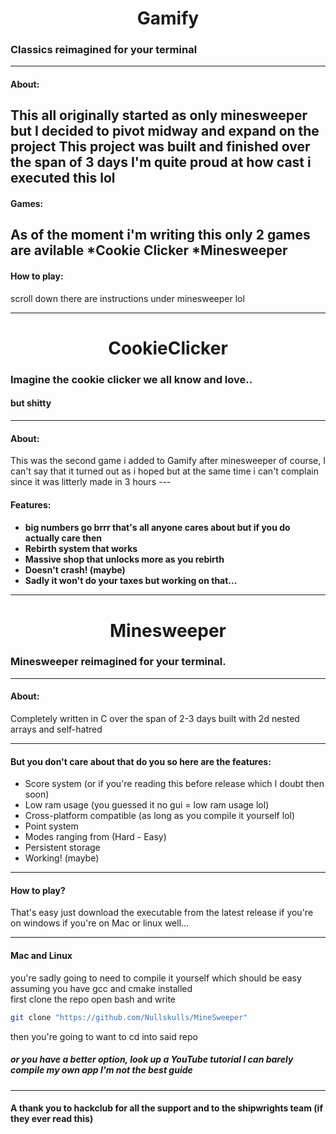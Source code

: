<h1 align="center">Gamify</h1>

<h3>Classics reimagined for your terminal</h3>

---
<h4> About: </h4>

This all originally started as only minesweeper but I decided to pivot midway and expand on the project
This project was built and finished over the span of 3 days I'm quite proud at how cast i executed this lol
---
<h4>Games: </h4>

As of the moment i'm writing this only 2 games are avilable
*Cookie Clicker
*Minesweeper
---
<h4> How to play: </h4>
scroll down there are instructions under minesweeper lol

---
<h1 align="center">CookieClicker</h1>
<h3>Imagine the cookie clicker we all know and love..</h3>
<h4>but shitty</h4>

---
<h4>About: </h4>
This was the second game i added to Gamify after minesweeper of course, I can't
say that it turned out as i hoped but at the same time i can't complain since it was litterly made in 3 hours
---

<h4>Features: <h4>

* big numbers go brrr that's all anyone cares about but if you do actually care then
* Rebirth system that works
* Massive shop that unlocks more as you rebirth
* Doesn't crash! (maybe)
* Sadly it won't do your taxes but working on that...
---


<h1 align="center">Minesweeper</h1>

<h3>Minesweeper reimagined for your terminal.</h3>

---

<h4>About:</h4>

Completely written in C over the span of 2-3 days built with 2d nested arrays and self-hatred

---

<h4> But you don't care about that do you so here are the features: </h4>

* Score system (or if you're reading this before release which I doubt then soon)
* Low ram usage (you guessed it no gui = low ram usage lol)
* Cross-platform compatible (as long as you compile it yourself lol)
* Point system 
* Modes ranging from (Hard - Easy)
* Persistent storage
* Working! (maybe)
---

<h4> How to play? </h4>

That's easy just download the executable from the latest release if you're on windows if you're on Mac or linux well...

---

<h4> Mac and Linux</h4>

you're sadly going to need to compile it yourself which should be easy assuming you have gcc and cmake installed  
first clone the repo open bash and write

```bash
git clone "https://github.com/Nullskulls/MineSweeper"
```
then you're going to want to cd into said repo

<h5>or you have a better option, look up a YouTube tutorial I can barely compile my own app I'm not the best guide</h5>

---

<h4>A thank you to hackclub for all the support and to the shipwrights team (if they ever read this) </h4> 